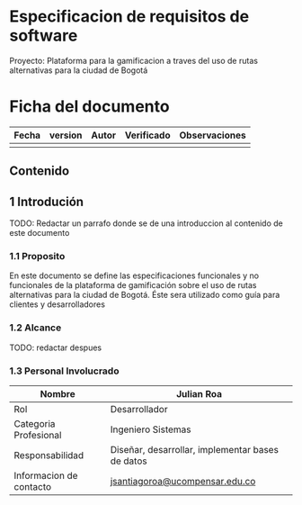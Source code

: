 # Especificacion de requisitos de software

Proyecto: Plataforma para la gamificacion a traves del uso de rutas alternativas para la ciudad de Bogotá

# Ficha del documento

| Fecha | version | Autor | Verificado | Observaciones |
|-------|---------|-------|------------|---------------|
|       |         |       |            |               |

## Contenido

## 1 Introdución

TODO: Redactar un parrafo donde se de una introduccion al contenido de este documento

### 1.1 Proposito

En este documento se define las especificaciones funcionales y no funcionales de la plataforma de gamificación sobre el uso de rutas alternativas para la ciudad de Bogotá. Éste sera utilizado como guía para clientes y desarrolladores

### 1.2 Alcance

TODO: redactar despues

### 1.3 Personal Involucrado

| Nombre                  | Julian Roa                                       |
|-------------------------|--------------------------------------------------|
| Rol                     | Desarrollador                                    |
| Categoria Profesional   | Ingeniero Sistemas                               |
| Responsabilidad         | Diseñar, desarrollar, implementar bases de datos |
| Informacion de contacto | jsantiagoroa@ucompensar.edu.co                   |

